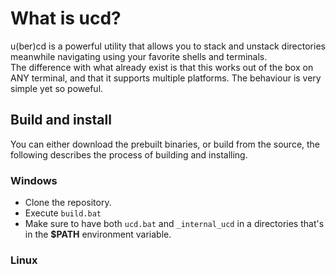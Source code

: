 # What is ucd?

u(ber)cd is a powerful utility that allows you to stack and unstack directories meanwhile navigating using your favorite shells and terminals. <br>
The difference with what already exist is that this works out of the box on ANY terminal, and that it supports multiple platforms. The 
behaviour is very simple yet so poweful.

## Build and install

You can either download the prebuilt binaries, or build from the source, the following describes the process of building and installing.

### Windows

* Clone the repository.
* Execute `build.bat`
* Make sure to have both `ucd.bat` and `_internal_ucd` in a directories that's in the **$PATH** environment variable.

### Linux
